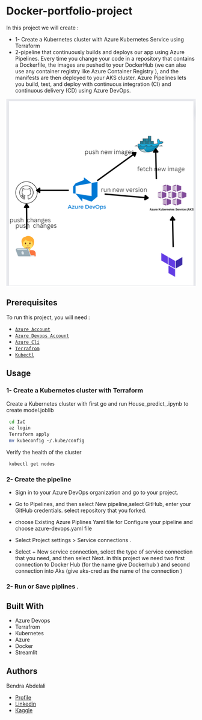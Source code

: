 
# Docker-portfolio-project

In this project we will create :  
- 1- Create a Kubernetes cluster with Azure Kubernetes Service using Terraform
- 2-pipeline that continuously builds and deploys our  app using  Azure Pipelines. Every time you change your code in a repository that contains a Dockerfile, the images are pushed to your DockerHub (we can alse use any container registry like Azure Container Registry ), and the manifests are then deployed to your AKS cluster.
Azure Pipelines lets you build, test, and deploy with continuous integration (CI) and continuous delivery (CD) using Azure DevOps.

![image](./image/image.png)


##  Prerequisites

To run this project, you will need :
- [`Azure Account`](https://azure.microsoft.com/en-us/free/?WT.mc_id=A261C142F) 
- [`Azure Devops Account`](https://azure.microsoft.com/en-us/products/devops/)
- [`Azure Cli`](https://learn.microsoft.com/en-us/cli/azure/install-azure-cli)
- [`Terrafrom`](https://developer.hashicorp.com/terraform/tutorials/aws-get-started/install-cli)
- [`Kubectl`](https://kubernetes.io/docs/tasks/tools/)

## Usage
### 1- Create a Kubernetes cluster with Terraform 
Create a Kubernetes cluster with
first go and run House_predict_.ipynb to create model.joblib 
 ```bash
  cd IaC
  az login
  Terraform apply 
  mv kubeconfig ~/.kube/config
```
Verify the health of the cluster
 ```bash
  kubectl get nodes
```
### 2- Create the pipeline
- Sign in to your Azure DevOps organization and go to your project.

- Go to Pipelines, and then select New pipeline,select GitHub, enter your GitHub credentials. select repository that you forked.
- choose  Existing Azure Piplines Yaml file for Configure your pipeline and choose azure-devops.yaml file  
- Select Project settings > Service connections .
- Select + New service connection, select the type of service connection that you need, and then select Next. in this project we need two first connection to Docker Hub (for the name give Dockerhub ) and second connection into Aks (give aks-cred as the name of the connection )

### 2- Run or Save  piplines . 


## Built With
- Azure Devops
- Terrafrom
- Kubernetes
- Azure
- Docker
- Streamlit





## Authors
Bendra Abdelali
- [Profile](https://github.com/bendraabdelali)
- [Linkedin](https://www.linkedin.com/in/abdelali-bendra-934755182/)
- [Kaggle](https://www.kaggle.com/bendraabdelali)